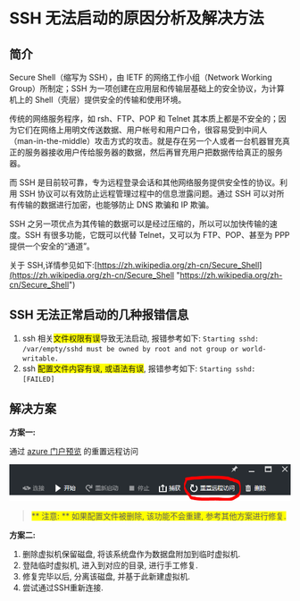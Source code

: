 <properties 
	pageTitle="SSH 无法启动的原因分析及解决方法" 
	description="本文介绍 SSH 无法启动的原因分析及解决方法" 
	services="virtual machine" 
	documentationCenter="" 
	authors=""
	manager="" 
	editor=""/>
<tags ms.service="virtual-machine-aog" ms.date="" wacn.date="10/28/2016"/>

# SSH 无法启动的原因分析及解决方法 #

## 简介

Secure Shell（缩写为 SSH），由 IETF 的网络工作小组（Network Working Group）所制定；SSH 为一项创建在应用层和传输层基础上的安全协议，为计算机上的 Shell（壳层）提供安全的传输和使用环境。
  
传统的网络服务程序，如 rsh、FTP、POP 和 Telnet 其本质上都是不安全的；因为它们在网络上用明文传送数据、用户帐号和用户口令，很容易受到中间人（man-in-the-middle）攻击方式的攻击。就是存在另一个人或者一台机器冒充真正的服务器接收用户传给服务器的数据，然后再冒充用户把数据传给真正的服务器。
 
而 SSH 是目前较可靠，专为远程登录会话和其他网络服务提供安全性的协议。利用 SSH 协议可以有效防止远程管理过程中的信息泄露问题。通过 SSH 可以对所有传输的数据进行加密，也能够防止 DNS 欺骗和 IP 欺骗。

SSH 之另一项优点为其传输的数据可以是经过压缩的，所以可以加快传输的速度。SSH 有很多功能，它既可以代替 Telnet，又可以为 FTP、POP、甚至为 PPP 提供一个安全的“通道”。

关于 SSH,详情参见如下:[https://zh.wikipedia.org/zh-cn/Secure_Shell](https://zh.wikipedia.org/zh-cn/Secure_Shell "https://zh.wikipedia.org/zh-cn/Secure_Shell")

## SSH 无法正常启动的几种报错信息 ##

1. ssh 相关<span style="background:#FFFF00">文件权限有误</span>导致无法启动, 报错参考如下:
    `Starting sshd: /var/empty/sshd must be owned by root and not group or world-writable.`
2. ssh <span style="background:#FFFF00">配置文件内容有误, 或语法有误</span>, 报错参考如下:
	`Starting sshd: [FAILED]`


## 解决方案 ##

**方案一:**

通过 [azure 门户预览](https://portal.azure.cn/) 的重置远程访问

![reset-remote](./media/aog-virtual-machines-troubleshoot-ssh-remote-fail/reset-remote.png "reset-remote")

> <span style="background:#FFFF00">** 注意: ** 如果配置文件被删除, 该功能不会重建, 参考其他方案进行修复. </span> 

**方案二:**

1. 删除虚拟机保留磁盘, 将该系统盘作为数据盘附加到临时虚拟机.
2. 登陆临时虚拟机, 进入到对应的目录, 进行手工修复.
3. 修复完毕以后, 分离该磁盘, 并基于此新建虚拟机.
4. 尝试通过SSH重新连接.

